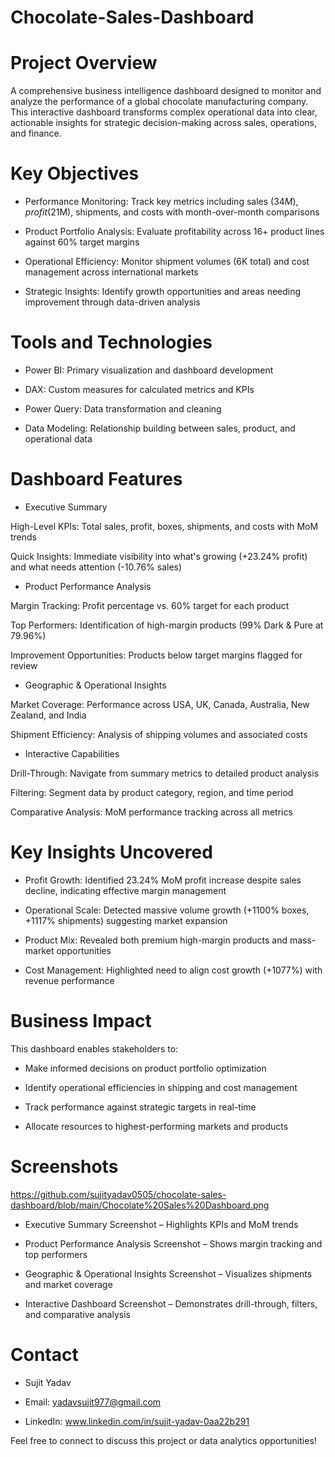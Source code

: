 # Chocolate-Sales-Dashboard



# Project Overview

A comprehensive business intelligence dashboard designed to monitor and analyze the performance of a global chocolate manufacturing company. This interactive dashboard transforms complex operational data into clear, actionable insights for strategic decision-making across sales, operations, and finance.

# Key Objectives

- Performance Monitoring: Track key metrics including sales ($34M), profit ($21M), shipments, and costs with month-over-month comparisons

- Product Portfolio Analysis: Evaluate profitability across 16+ product lines against 60% target margins

- Operational Efficiency: Monitor shipment volumes (6K total) and cost management across international markets

- Strategic Insights: Identify growth opportunities and areas needing improvement through data-driven analysis

# Tools and Technologies

- Power BI: Primary visualization and dashboard development

- DAX: Custom measures for calculated metrics and KPIs

- Power Query: Data transformation and cleaning

- Data Modeling: Relationship building between sales, product, and operational data

# Dashboard Features
- Executive Summary

High-Level KPIs: Total sales, profit, boxes, shipments, and costs with MoM trends

Quick Insights: Immediate visibility into what's growing (+23.24% profit) and what needs attention (-10.76% sales)

- Product Performance Analysis

Margin Tracking: Profit percentage vs. 60% target for each product

Top Performers: Identification of high-margin products (99% Dark & Pure at 79.96%)

Improvement Opportunities: Products below target margins flagged for review

- Geographic & Operational Insights

Market Coverage: Performance across USA, UK, Canada, Australia, New Zealand, and India

Shipment Efficiency: Analysis of shipping volumes and associated costs

- Interactive Capabilities

Drill-Through: Navigate from summary metrics to detailed product analysis

Filtering: Segment data by product category, region, and time period

Comparative Analysis: MoM performance tracking across all metrics

# Key Insights Uncovered

- Profit Growth: Identified 23.24% MoM profit increase despite sales decline, indicating effective margin management

- Operational Scale: Detected massive volume growth (+1100% boxes, +1117% shipments) suggesting market expansion

- Product Mix: Revealed both premium high-margin products and mass-market opportunities

- Cost Management: Highlighted need to align cost growth (+1077%) with revenue performance

# Business Impact

This dashboard enables stakeholders to:

- Make informed decisions on product portfolio optimization

- Identify operational efficiencies in shipping and cost management

- Track performance against strategic targets in real-time

- Allocate resources to highest-performing markets and products

# Screenshots

https://github.com/sujityadav0505/chocolate-sales-dashboard/blob/main/Chocolate%20Sales%20Dashboard.png

- Executive Summary Screenshot – Highlights KPIs and MoM trends

- Product Performance Analysis Screenshot – Shows margin tracking and top performers

- Geographic & Operational Insights Screenshot – Visualizes shipments and market coverage

- Interactive Dashboard Screenshot – Demonstrates drill-through, filters, and comparative analysis

# Contact

- Sujit Yadav
- Email: yadavsujit977@gmail.com

- LinkedIn: www.linkedin.com/in/sujit-yadav-0aa22b291


Feel free to connect to discuss this project or data analytics opportunities!
